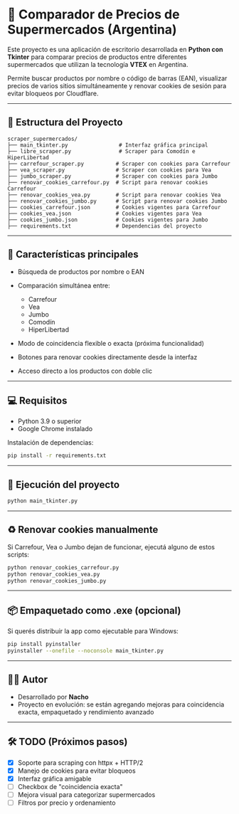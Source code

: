 # 🛒 Comparador de Precios de Supermercados (Argentina)

Este proyecto es una aplicación de escritorio desarrollada en **Python con Tkinter** para comparar precios de productos entre diferentes supermercados que utilizan la tecnología **VTEX** en Argentina.

Permite buscar productos por nombre o código de barras (EAN), visualizar precios de varios sitios simultáneamente y renovar cookies de sesión para evitar bloqueos por Cloudflare.

---

## 🧱 Estructura del Proyecto

```
scraper_supermercados/
├── main_tkinter.py                # Interfaz gráfica principal
├── libre_scraper.py               # Scraper para Comodín e HiperLibertad
├── carrefour_scraper.py          # Scraper con cookies para Carrefour
├── vea_scraper.py                # Scraper con cookies para Vea
├── jumbo_scraper.py              # Scraper con cookies para Jumbo
├── renovar_cookies_carrefour.py  # Script para renovar cookies Carrefour
├── renovar_cookies_vea.py        # Script para renovar cookies Vea
├── renovar_cookies_jumbo.py      # Script para renovar cookies Jumbo
├── cookies_carrefour.json        # Cookies vigentes para Carrefour
├── cookies_vea.json              # Cookies vigentes para Vea
├── cookies_jumbo.json            # Cookies vigentes para Jumbo
├── requirements.txt              # Dependencias del proyecto
```

---

## 🚀 Características principales

- Búsqueda de productos por nombre o EAN
- Comparación simultánea entre:

  - Carrefour
  - Vea
  - Jumbo
  - Comodín
  - HiperLibertad

- Modo de coincidencia flexible o exacta (próxima funcionalidad)
- Botones para renovar cookies directamente desde la interfaz
- Acceso directo a los productos con doble clic

---

## 💻 Requisitos

- Python 3.9 o superior
- Google Chrome instalado

Instalación de dependencias:

```bash
pip install -r requirements.txt
```

---

## 🧪 Ejecución del proyecto

```bash
python main_tkinter.py
```

---

## ♻️ Renovar cookies manualmente

Si Carrefour, Vea o Jumbo dejan de funcionar, ejecutá alguno de estos scripts:

```bash
python renovar_cookies_carrefour.py
python renovar_cookies_vea.py
python renovar_cookies_jumbo.py
```

---

## 📦 Empaquetado como .exe (opcional)

Si querés distribuir la app como ejecutable para Windows:

```bash
pip install pyinstaller
pyinstaller --onefile --noconsole main_tkinter.py
```

---

## 👨‍💻 Autor

- Desarrollado por **Nacho**
- Proyecto en evolución: se están agregando mejoras para coincidencia exacta, empaquetado y rendimiento avanzado

---

## 🛠️ TODO (Próximos pasos)

- [x] Soporte para scraping con httpx + HTTP/2
- [x] Manejo de cookies para evitar bloqueos
- [x] Interfaz gráfica amigable
- [ ] Checkbox de "coincidencia exacta"
- [ ] Mejora visual para categorizar supermercados
- [ ] Filtros por precio y ordenamiento
